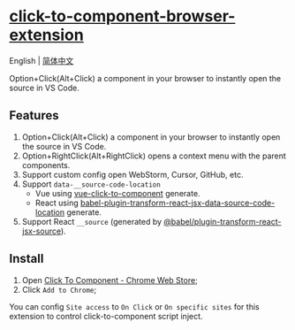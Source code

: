 # [click-to-component-browser-extension](https://chromewebstore.google.com/detail/click-to-component/hdiiegojkjkgaakbdjpoaaadhnddpfdc)

English | [简体中文](./README.zh-CN.md)

Option+Click(Alt+Click) a component in your browser to instantly open the source in VS Code.

## Features

1. Option+Click(Alt+Click) a component in your browser to instantly open the source in VS Code.
2. Option+RightClick(Alt+RightClick) opens a context menu with the parent components.
3. Support custom config open WebStorm, Cursor, GitHub, etc.
4. Support `data-__source-code-location`
   - Vue using [vue-click-to-component](https://www.npmjs.com/package/vue-click-to-component) generate.
   - React using [babel-plugin-transform-react-jsx-data-source-code-location](https://www.npmjs.com/package/babel-plugin-transform-react-jsx-data-source-code-location) generate.
5. Support React `__source` (generated by [@babel/plugin-transform-react-jsx-source](https://babeljs.io/docs/babel-plugin-transform-react-jsx-source)).

## Install

1. Open [Click To Component - Chrome Web Store](https://chromewebstore.google.com/detail/hdiiegojkjkgaakbdjpoaaadhnddpfdc);
2. Click `Add to Chrome`;

You can config `Site access` to `On Click` or `On specific sites` for this extension to control click-to-component script inject.

